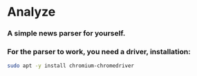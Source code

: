 # Analyze

### A simple news parser for yourself.

### For the parser to work, you need a driver, installation:

```sh
sudo apt -y install chromium-chromedriver
```



